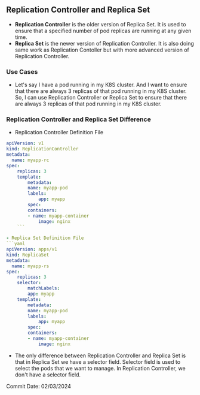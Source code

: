 ## Replication Controller and Replica Set

- **Replication Controller** is the older version of Replica Set. It is used to ensure that a specified number of pod replicas are running at any given time. 
- **Replica Set** is the newer version of Replication Controller. It is also doing same work as Replication Contoller but with more advanced version of Replication Controller.

### Use Cases

- Let's say I have a pod running in my K8S cluster. And I want to ensure that there are always 3 replicas of that pod running in my K8S cluster. So, I can use Replication Controller or Replica Set to ensure that there are always 3 replicas of that pod running in my K8S cluster.

### Replication Controller and Replica Set Difference

- Replication Controller Definition File
```yaml
apiVersion: v1
kind: ReplicationController
metadata:
  name: myapp-rc
spec:
    replicas: 3
    template:
        metadata:
        name: myapp-pod
        labels:
            app: myapp
        spec:
        containers:
        - name: myapp-container
            image: nginx
    ```
    
- Replica Set Definition File
```yaml
apiVersion: apps/v1
kind: ReplicaSet
metadata:
  name: myapp-rs
spec:
    replicas: 3
    selector:
        matchLabels:
        app: myapp
    template:
        metadata:
        name: myapp-pod
        labels:
            app: myapp
        spec:
        containers:
        - name: myapp-container
            image: nginx
```

- The only difference between Replication Controller and Replica Set is that in Replica Set we have a selector field. Selector field is used to select the pods that we want to manage. In Replication Controller, we don't have a selector field.

Commit Date: 02/03/2024
